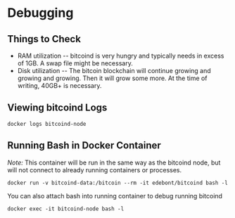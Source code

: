 # Debugging

## Things to Check

* RAM utilization -- bitcoind is very hungry and typically needs in excess of 1GB.  A swap file might be necessary.
* Disk utilization -- The bitcoin blockchain will continue growing and growing and growing.  Then it will grow some more.  At the time of writing, 40GB+ is necessary.

## Viewing bitcoind Logs

    docker logs bitcoind-node


## Running Bash in Docker Container

*Note:* This container will be run in the same way as the bitcoind node, but will not connect to already running containers or processes.

    docker run -v bitcoind-data:/bitcoin --rm -it edebont/bitcoind bash -l

You can also attach bash into running container to debug running bitcoind

    docker exec -it bitcoind-node bash -l


